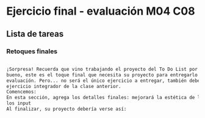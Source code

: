 # Ejercicio final - evaluación M04 C08
## Lista de tareas
### Retoques finales
```sh

¡Sorpresa! Recuerda que vino trabajando el proyecto del To Do List por clases,
bueno, este es el toque final que necesita su proyecto para entregarlo como
evaluación. Pero... no será el único ejercicio a entregar, también deberá entregar el
ejercicio integrador de la clase anterior.
Comencemos:
En esta sección, agrega los detalles finales: mejorará la estética de los botones y de
los input
Al finalizar, su proyecto debería verse así:

```

